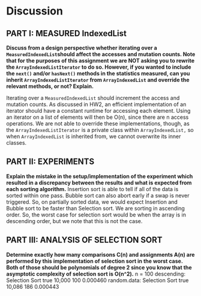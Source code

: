 # Discussion

## PART I: MEASURED IndexedList

**Discuss from a design perspective whether iterating over a `MeasuredIndexedList`should 
affect the accesses and mutation counts. Note that for the purposes of this assignment we are NOT 
asking you to rewrite the `ArrayIndexedListIterator` to do so. However, if you wanted to include 
the `next()` and/or `hasNext()` methods in the statistics measured, can you inherit 
`ArrayIndexedListIterator` from `ArrayIndexedList` and override the relevant methods, or not? 
Explain.**

Iterating over a `MeasuredIndexedList` should increment the access and mutation counts.
As discussed in HW2, an efficient implementation of an iterator should have a constant
runtime for accessing each element. Using an iterator on a list of elements will then be
O(n), since there are n access operations.
We are not able to override these implementations, though, as the `ArrayIndexedListIterator`
is a private class within `ArrayIndexedList,` so when `ArrayIndexedList` is inherited from,
we cannot overwrite its inner classes.



## PART II: EXPERIMENTS

**Explain the mistake in the setup/implementation of the experiment which resulted in a discrepancy 
between the results and what is expected from each sorting algorithm.**
Insertion sort is able to tell if all of the data is sorted within one pass.
Bubble sort can also abort early if a swap is never triggered.
So, on partially sorted data, we would expect Insertion and Bubble sort to
be faster than Selection sort. We are sorting in ascending order. So, the worst case
for selection sort would be when the array is in descending order, but we note that this
is not the case.





## PART III: ANALYSIS OF SELECTION SORT

**Determine exactly how many comparisons C(n) and assignments A(n) are performed by this 
implementation of selection sort in the worst case. Both of those should be polynomials of degree 2 
since you know that the asymptotic complexity of selection sort is O(n^2).**
n = 100
descending: Selection Sort   true     10,000       100          0.000460
random.data:       Selection Sort   true     10,086       186          0.000443
